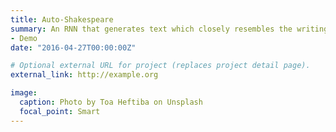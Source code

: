 ```yaml
---
title: Auto-Shakespeare
summary: An RNN that generates text which closely resembles the writing style of Shakespeare. Implemented using PyTorch.
- Demo
date: "2016-04-27T00:00:00Z"

# Optional external URL for project (replaces project detail page).
external_link: http://example.org

image:
  caption: Photo by Toa Heftiba on Unsplash
  focal_point: Smart
---
```

